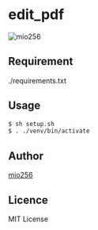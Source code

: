 # edit_pdf

![mio256](https://avatars.githubusercontent.com/u/71450182)

## Requirement

./requirements.txt

## Usage

```sh
$ sh setup.sh
$ . ./venv/bin/activate
```

## Author

[mio256](https://github.com/mio256)

## Licence

MIT License
